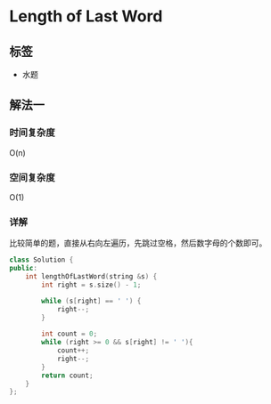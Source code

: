 # Length of Last Word

## 标签
* 水题

## 解法一

### 时间复杂度
O(n)

### 空间复杂度
O(1)

### 详解
比较简单的题，直接从右向左遍历，先跳过空格，然后数字母的个数即可。

```c++
class Solution {
public:
    int lengthOfLastWord(string &s) {
        int right = s.size() - 1;

        while (s[right] == ' ') {
            right--;
        }
        
        int count = 0;
        while (right >= 0 && s[right] != ' '){
            count++;
            right--;
        }
        return count;
    }
};
```

